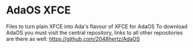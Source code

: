 # AdaOS XFCE
Files to turn plain XFCE into Ada's flavour of XFCE for AdaOS
To download AdaOS you must visit the central repository, links to all other repositories are there as well: https://github.com/2048hertz/AdaOS
